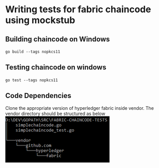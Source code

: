 # Writing tests for fabric chaincode using mockstub
## Building chaincode on Windows
`go build --tags nopkcs11`

## Testing chaincode on windows 
`go test --tags nopkcs11`

## Code Dependencies
Clone the appropriate version of hyperledger fabric inside vendor. The vendor directory should be structured as below
![vendor directory](tree.png) 
